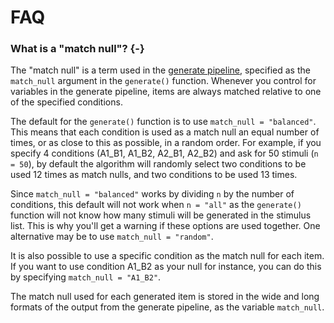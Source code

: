 
# FAQ

### What is a "match null"? {-}

The "match null" is a term used in the [generate pipeline](the-generate-pipeline.html), specified as the `match_null` argument in the `generate()` function. Whenever you control for variables in the generate pipeline, items are always matched relative to one of the specified conditions.

The default for the `generate()` function is to use `match_null = "balanced"`. This means that each condition is used as a match null an equal number of times, or as close to this as possible, in a random order. For example, if you specify 4 conditions (A1_B1, A1_B2, A2_B1, A2_B2) and ask for 50 stimuli (`n = 50`), by default the algorithm will randomly select two conditions to be used 12 times as match nulls, and two conditions to be used 13 times.

Since `match_null = "balanced"` works by dividing `n` by the number of conditions, this default will not work when `n = "all"` as the `generate()` function will not know how many stimuli will be generated in the stimulus list. This is why you'll get a warning if these options are used together. One alternative may be to use `match_null = "random"`.

It is also possible to use a specific condition as the match null for each item. If you want to use condition A1_B2 as your null for instance, you can do this by specifying `match_null = "A1_B2"`.

The match null used for each generated item is stored in the wide and long formats of the output from the generate pipeline, as the variable `match_null`.

